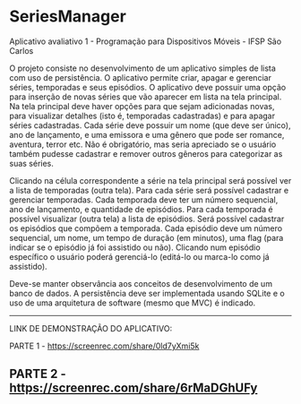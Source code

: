 # SeriesManager
Aplicativo avaliativo 1 - Programação para Dispositivos Móveis - IFSP São Carlos

O projeto consiste no desenvolvimento de um aplicativo simples de lista com uso de 
persistência. O aplicativo permite criar, apagar e gerenciar séries, temporadas e seus 
episódios. O aplicativo deve possuir uma opção para inserção de novas séries que vão aparecer 
em lista na tela principal. Na tela principal deve haver opções para que sejam adicionadas 
novas, para visualizar detalhes (isto é, temporadas cadastradas) e para apagar séries 
cadastradas. Cada série deve possuir um nome (que deve ser único), ano de lançamento, e 
uma emissora e uma gênero que pode ser romance, aventura, terror etc. Não é obrigatório, 
mas seria apreciado se o usuário também pudesse cadastrar e remover outros gêneros para 
categorizar as suas séries.

Clicando na célula correspondente a série na tela principal será possível ver a lista de 
temporadas (outra tela). Para cada série será possível cadastrar e gerenciar temporadas. Cada 
temporada deve ter um número sequencial, ano de lançamento, e quantidade de episódios. 
Para cada temporada é possível visualizar (outra tela) a lista de episódios. Será possível 
cadastrar os episódios que compõem a temporada. Cada episódio deve um número
sequencial, um nome, um tempo de duração (em minutos), uma flag (para indicar se o 
episódio já foi assistido ou não). Clicando num episódio específico o usuário poderá gerenciá-lo 
(editá-lo ou marca-lo como já assistido). 

Deve-se manter observância aos conceitos de desenvolvimento de um banco de dados. A 
persistência deve ser implementada usando SQLite e o uso de uma arquitetura de software 
(mesmo que MVC) é indicado. 


---------------------------------------------------------------------------------------------
LINK DE DEMONSTRAÇÃO DO APLICATIVO:

PARTE 1 - https://screenrec.com/share/0ld7yXmi5k

PARTE 2 - https://screenrec.com/share/6rMaDGhUFy
---------------------------------------------------------------------------------------------
